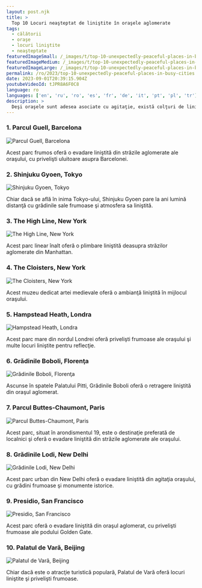```yaml
---
layout: post.njk
title: >
  Top 10 Locuri neaşteptat de liniştite în oraşele aglomerate
tags:
  - călătorii
  - oraşe
  - locuri liniştite
  - neaşteptate
featuredImageSmall: /_images/t/top-10-unexpectedly-peaceful-places-in-busy-cities-cover-ro-small.webp
featuredImageMedium: /_images/t/top-10-unexpectedly-peaceful-places-in-busy-cities-cover-ro-medium.webp
featuredImageLarge: /_images/t/top-10-unexpectedly-peaceful-places-in-busy-cities-cover-ro-large.webp
permalink: /ro/2023/top-10-unexpectedly-peaceful-places-in-busy-cities.html
date: 2023-09-01T20:39:15.904Z
youtubeVideoId: tJPR8A6F0C8
language: ro
languages: ['en', 'ru', 'ro', 'es', 'fr', 'de', 'it', 'pt', 'pl', 'tr']
description: >
  Deşi oraşele sunt adesea asociate cu agitaţie, există colţuri de linişte ascunse în străzile lor aglomerate. Iată cele mai bune 10 locuri neaşteptat de liniştite în unele dintre cele mai aglomerate oraşe ale lumii.
---
```


### 1. Parcul Guell, Barcelona

![Parcul Guell, Barcelona](/_images/a/a6e471dcd40d8cb0addd830ec8b48ffe-medium.webp)

Acest parc frumos oferă o evadare liniştită din străzile aglomerate ale oraşului, cu privelişti uluitoare asupra Barcelonei.

### 2. Shinjuku Gyoen, Tokyo

![Shinjuku Gyoen, Tokyo](/_images/b/b4112fbf9a0e400914f9e124fefc8bb2-medium.webp)

Chiar dacă se află în inima Tokyo-ului, Shinjuku Gyoen pare la ani lumină distanţă cu grădinile sale frumoase şi atmosfera sa liniştită.

### 3. The High Line, New York

![The High Line, New York](/_images/a/ad828d1c8d8f2f3b161c9c91498cdac0-medium.webp)

Acest parc linear înalt oferă o plimbare liniştită deasupra străzilor aglomerate din Manhattan.

### 4. The Cloisters, New York

![The Cloisters, New York](/_images/c/cb8bbb7e33502b532b420255d175605c-medium.webp)

Acest muzeu dedicat artei medievale oferă o ambianţă liniştită în mijlocul oraşului.

### 5. Hampstead Heath, Londra

![Hampstead Heath, Londra](/_images/e/e5f0c1c1d6d3916832f850f7c9cea008-medium.webp)

Acest parc mare din nordul Londrei oferă privelişti frumoase ale oraşului şi multe locuri liniştite pentru reflecţie.

### 6. Grădinile Boboli, Florenţa

![Grădinile Boboli, Florenţa](/_images/d/d3bdd6cb7035b165f1767940d1d18208-medium.webp)

Ascunse în spatele Palatului Pitti, Grădinile Boboli oferă o retragere liniştită din oraşul aglomerat.

### 7. Parcul Buttes-Chaumont, Paris

![Parcul Buttes-Chaumont, Paris](/_images/7/70a842a5736c4abc068bc8aa707b915c-medium.webp)

Acest parc, situat în arondismentul 19, este o destinaţie preferată de localnici şi oferă o evadare liniştită din străzile aglomerate ale oraşului.

### 8. Grădinile Lodi, New Delhi

![Grădinile Lodi, New Delhi](/_images/4/4d1e0f4af60fb33afa8fd37b254f46dc-medium.webp)

Acest parc urban din New Delhi oferă o evadare liniştită din agitaţia oraşului, cu grădini frumoase şi monumente istorice.

### 9. Presidio, San Francisco

![Presidio, San Francisco](/_images/f/fe41a642c39f1f126af813d42e4ed8d8-medium.webp)

Acest parc oferă o evadare liniştită din oraşul aglomerat, cu privelişti frumoase ale podului Golden Gate.

### 10. Palatul de Vară, Beijing

![Palatul de Vară, Beijing](/_images/3/3aa3e6c7a3a442cdeb2e64a0dae99e5f-medium.webp)

Chiar dacă este o atracţie turistică populară, Palatul de Vară oferă locuri liniştite şi privelişti frumoase.

